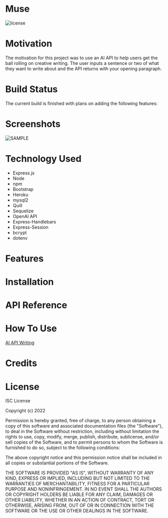 # Muse

![license]()

# Motivation
The motivation for this project was to use an AI API to help users get the ball rolling on creative writing.  The user inputs a sentence or two of what they want to write about and the API returns with your opening paragraph.

# Build Status
The current build is finished with plans on adding the following features:

# Screenshots
![SAMPLE](public/assets/images/??????)

# Technology Used

* Express.js
* Node
* npm
* Bootstrap
* Heroku
* mysql2
* Quill
* Sequelize
* OpenAI API
* Express-Handlebars
* Express-Session
* bcrypt
* dotenv


# Features

# Installation

# API Reference


# How To Use
[AI API Writing]()

# Credits

# License
ISC License

Copyright (c) 2022

Permission is hereby granted, free of charge, to any person obtaining a copy 
of this software and associated documentation files (the "Software"), to deal
in the Software without restriction, including without limitation the rights
to use, copy, modify, merge, publish, distribute, sublicense, and/or sell
copies of the Software, and to permit persons to whom the Software is
furnished to do so, subject to the following conditions:

The above copyright notice and this permission notice shall be included in all
copies or substantial portions of the Software.

THE SOFTWARE IS PROVIDED "AS IS", WITHOUT WARRANTY OF ANY KIND, EXPRESS OR
IMPLIED, INCLUDING BUT NOT LIMITED TO THE WARRANTIES OF MERCHANTABILITY,
FITNESS FOR A PARTICULAR PURPOSE AND NONINFRINGEMENT. IN NO EVENT SHALL THE
AUTHORS OR COPYRIGHT HOLDERS BE LIABLE FOR ANY CLAIM, DAMAGES OR OTHER
LIABILITY, WHETHER IN AN ACTION OF CONTRACT, TORT OR OTHERWISE, ARISING FROM,
OUT OF OR IN CONNECTION WITH THE SOFTWARE OR THE USE OR OTHER DEALINGS IN THE
SOFTWARE.